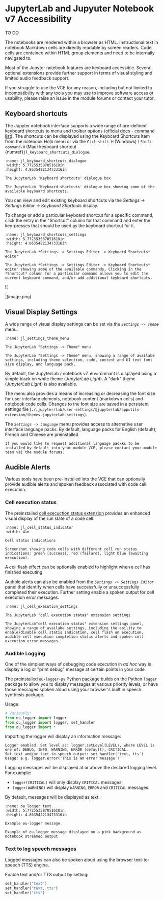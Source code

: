 # JupyterLab and Jupyuter Notebook v7 Accessibility

TO DO

The notebooks are rendered within a browser as HTML. Instructional text in notebook Markdown cells are directly readable by screen readers. Code cells are contained within HTML group elements and need to be internally navigated to.

Most of the Jupyter notebook features are keyboard accessible. Several optional extensions provide further support in terms of visual styling and limited audio feedback support.

If you struggle to use the VCE for any reason, including but not limited to incompatibility with any tools you may use to improve software access or usability, please raise an issue in the module forums or contact your tutor.

## Keyboard shortcuts

The Jupyter notebook interface supports a wide range of pre-defined keyboard shortcuts to menu and toolbar options ([official docs - command list](https://jupyterlab.readthedocs.io/en/stable/user/commands_list.html)). The shortcuts can be displayed using the Keyboard Shortcuts item from the notebook *Help* menu or via the `Ctrl-shift-H` (Windows) / `Shift-command-H` (Mac) keyboard shortcut {numref}`jl_keyboard_shortcuts_dialogue`.

```{figure} md_assets/media/jl_keyboard_shortcuts_dialogue.png
:name: jl_keyboard_shortcuts_dialogue
:width: 5.772553587051618in
:height: 4.863542213473316in

The JupyterLab 'Keyboard shortcuts' dialogue box

The JupyterLab 'Keyboard shortcuts' dialogue box showing some of the available keyboard shortcuts.

```

You can view and edit existing keyboard shortcuts via the *Settings -> Settings Editor -> Keyboard Shortcuts* display.

To change or add a particular keyboard shortcut for a specific command, click the entry in the "Shortcut" column for that command and enter the key-presses that should be used as the keyboard shortcut for it.

```{figure} md_assets/media/jl_keyboard_shortcuts_settings.png
:name: jl_keyboard_shortcuts_settings
:width: 5.772553587051618in
:height: 4.863542213473316in

The JupyterLab *Settings -> Settings Editor -> Keyboard Shortcuts* editor

The JupyterLab *Settings -> Settings Editor -> Keyboard Shortcuts* editor showing some of the available commands. Clicking in the *Shortcut* column for a particular command allows you to edit the current keyboard command, and/or add additional keyboard shortcuts.

```

![
    
](image.png)

## Visual Display Settings

A wide range of visual display settings can be set via the *`Settings -> Theme`* menu.

```{figure} md_assets/media/jl_settings_theme_menu.png
:name: jl_settings_theme_menu

The JupyterLab "Settings -> Theme" menu

The JupyterLab "Settings -> Theme" menu, showing a range of availabe settings, including theme selection, code, content and UI text font size display, and language pack.

```

By default, the JupyterLab / notebook v7. environmant is displayed using a simple black on white theme (*JupyterLab Light*). A "dark" theme (*JupyterLab Light*) is also available.

The menu also provides a means of increasing or decreasing the font size for user interface elements, notebook content (markdown cells) and notebook code cells. Changes to the font size are saved in a persistent settings file (`./.jupyter/lab/user-settings/@jupyterlab/apputils-extension/themes.jupyterlab-settings`).


The *`Settings -> Language`* menu provides access to alternative user interface language packs. By default, language packs for English (default), French and Chinese are preinstalled.

```{hint}
If you would like to request additional language packks to be installed by default into your module VCE, please contact your module team vai the module forums.
```

## Audible Alerts

Various tools have been pre-installed into the VCE that can optionally provide audible alerts and spoken feedback associated with code cell execution.

### Cell execution status

The preinstalled [cell execuction status extension](https://github.com/innovationOUtside/jupyterlab_cell_status_extension) provides an enhanced visual display of the run state of a code cell:

```{figure} md_assets/media/cell_status_jl.png
:name: jl_cell_status_indicator
:width: 4in

Cell status indications

Screenshot showing code cells with different cell run status indications: green (success), red (failure), light blue (awaiting execution).

```

A cell flash effect can be optionally enabled to highlight when a cell has finished executing.

Audible alerts can also be enabled from the *`Settings -> Settings Editor`* panel that identify when cells have successfully or unsuccessfully completed their execution. Further setting enable a spoken output for cell execution error messages.


```{figure} md_assets/media/jl_cell_execution_settings.png
:name: jl_cell_execution_settings

The JupyterLab "cell execution statas" extension settings

The JupyterLab"cell execution statas" extension settings panel, showing a range of availabe settings, including the ability to enable/disable cell statis indication, cell flash on execution, audible cell execution completion status alerts and spoken cell execution error messages.

```

### Audible Logging

One of the simplest ways of debugging code execution in *ad hoc* way is display a log or "print debug" message at certain points in your code.

The preinstalled [`ou-logger-py` Python package](https://github.com/innovationOUtside/ou-logger-py) builds on the Python `logger` package to allow you to display messages at various priority levels, or have those messages spoken aloud using your browser's built in speech synthesis package.

Usage:

```python
# Variously:
from ou_logger import logger
from ou_logger import logger, set_handler
from ou_logger import *
```

Importing the logger will display an information message:

```text
Logger enabled. Set level as: logger.setLevel(LEVEL), where LEVEL is one of: DEBUG, INFO, WARNING, ERROR (default), CRITICAL.
Set text and/or text-to-speech output: set_handler('text, tts')
Usage: e.g. logger.error('This is an error message')
```

Logging messages will be displayed at or above the declared logging level. For example:

- `logger(CRITICAL)` will only display `CRITICAL` messages;
- `logger(WARNING)` will display `WARNING`, `ERROR` and `CRITICAL` messages.

By default, messages will be displayed as text:

```{figure} md_assets/media/ou_logger_text.png
:name: ou_logger_text
:width: 5.772553587051618in
:height: 4.863542213473316in

Example ou-logger message.

Example of ou-logger message displayed on a pink background as notebook streamed output

```

### Text to log speech messages

Logged messages can also be spoken aloud using the browser text-to-speech (TTS) engine.

Enable text and/or TTS output by setting:

```python
set_handler("text")
set_handler("text, tts")
set_handler("tts")
```
